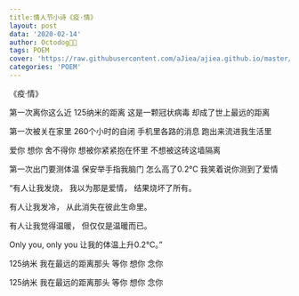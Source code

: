 ```yaml
---
title:情人节小诗《疫·情》
layout: post
data: '2020-02-14'
author: Octodog🐙🐶
tags: POEM
cover: 'https://raw.githubusercontent.com/aJiea/ajiea.github.io/master/_posts/200201/COVER.JPG'
categories: 'POEM'
---
```


《疫·情》


第一次离你这么近
125纳米的距离
这是一颗冠状病毒
却成了世上最远的距离

第一次被关在家里
260个小时的自闭
手机里各路的消息
跑出来流进我生活里

爱你 想你 舍不得你
想被你紧紧抱在怀里
不想被这砖这墙隔离

第一次出门要测体温
保安举手指我脑门
怎么高了0.2℃
我笑着说你测到了爱情

“有人让我发烧，
我以为那是爱情，
结果烧坏了所有。

有人让我发冷，
从此消失在彼此生命里。

有人让我觉得温暖，
但仅仅是温暖而已。

Only you, only you
让我的体温上升0.2℃。”

125纳米
我在最远的距离那头
等你
想你
念你

125纳米
我在最远的距离那头
等你
想你
念你